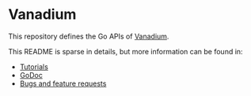# Vanadium

This repository defines the Go APIs of [Vanadium](https://v.io).

This README is sparse in details, but more information can be found in:
- [Tutorials](https://v.io/tutorials/)
- [GoDoc](https://godoc.v.io/pkg/)
- [Bugs and feature requests](https://github.com/vanadium/issues/issues)
